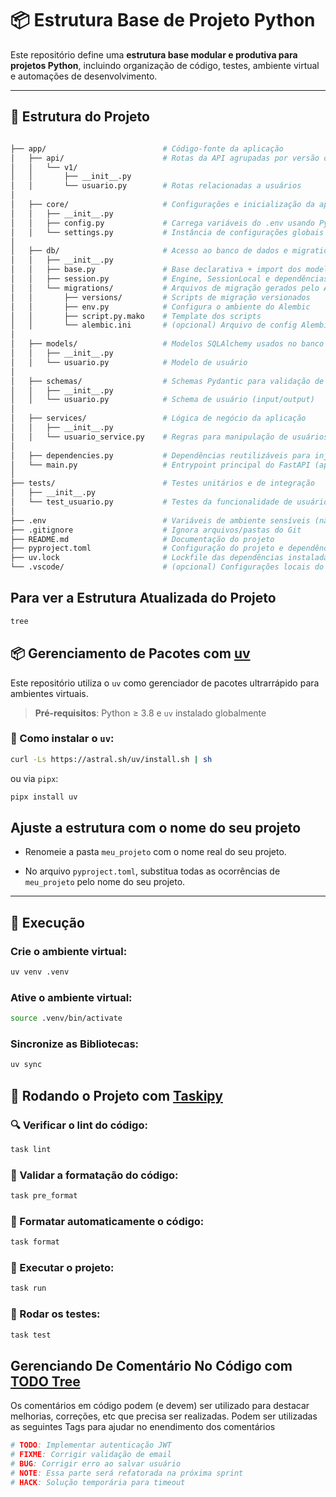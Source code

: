 # 📦 Estrutura Base de Projeto Python

Este repositório define uma **estrutura base modular e produtiva para projetos Python**, incluindo organização de código, testes, ambiente virtual e automações de desenvolvimento.

---

## 📁 Estrutura do Projeto

```bash

├── app/                          # Código-fonte da aplicação
│   ├── api/                      # Rotas da API agrupadas por versão ou domínio
│   │   └── v1/
│   │       ├── __init__.py
│   │       └── usuario.py        # Rotas relacionadas a usuários
│
│   ├── core/                     # Configurações e inicialização da aplicação
│   │   ├── __init__.py
│   │   ├── config.py             # Carrega variáveis do .env usando Pydantic
│   │   └── settings.py           # Instância de configurações globais
│
│   ├── db/                       # Acesso ao banco de dados e migrations
│   │   ├── __init__.py
│   │   ├── base.py               # Base declarativa + import dos modelos
│   │   ├── session.py            # Engine, SessionLocal e dependências
│   │   └── migrations/           # Arquivos de migração gerados pelo Alembic
│   │       ├── versions/         # Scripts de migração versionados
│   │       ├── env.py            # Configura o ambiente do Alembic
│   │       ├── script.py.mako    # Template dos scripts
│   │       └── alembic.ini       # (opcional) Arquivo de config Alembic
│
│   ├── models/                   # Modelos SQLAlchemy usados no banco
│   │   ├── __init__.py
│   │   └── usuario.py            # Modelo de usuário
│
│   ├── schemas/                  # Schemas Pydantic para validação de entrada/saída
│   │   ├── __init__.py
│   │   └── usuario.py            # Schema de usuário (input/output)
│
│   ├── services/                 # Lógica de negócio da aplicação
│   │   ├── __init__.py
│   │   └── usuario_service.py    # Regras para manipulação de usuários
│
│   ├── dependencies.py           # Dependências reutilizáveis para injeção
│   └── main.py                   # Entrypoint principal do FastAPI (app)
│
├── tests/                        # Testes unitários e de integração
│   ├── __init__.py
│   └── test_usuario.py           # Testes da funcionalidade de usuário
│
├── .env                          # Variáveis de ambiente sensíveis (não deve ser versionado)
├── .gitignore                    # Ignora arquivos/pastas do Git
├── README.md                     # Documentação do projeto
├── pyproject.toml                # Configuração do projeto e dependências (uv/poetry)
├── uv.lock                       # Lockfile das dependências instaladas
└── .vscode/                      # (opcional) Configurações locais do VS Code


```

## Para ver a Estrutura Atualizada do Projeto

```bash
tree
```

## 📦 Gerenciamento de Pacotes com [uv](https://github.com/astral-sh/uv)

Este repositório utiliza o `uv` como gerenciador de pacotes ultrarrápido para ambientes virtuais.

> **Pré-requisitos**: Python ≥ 3.8 e `uv` instalado globalmente

### 🔧 Como instalar o `uv`:

```bash
curl -Ls https://astral.sh/uv/install.sh | sh
```

ou via `pipx`:

```bash
pipx install uv
```

## Ajuste a estrutura com o nome do seu projeto

- Renomeie a pasta `meu_projeto` com o nome real do seu projeto.

- No arquivo `pyproject.toml`, substitua todas as ocorrências de `meu_projeto` pelo nome do seu projeto.

---

## 🚀 Execução

### Crie o ambiente virtual:

```bash
uv venv .venv
```

### Ative o ambiente virtual:

```bash
source .venv/bin/activate
```

### Sincronize as Bibliotecas:

```bash
uv sync
```

## 🤖 Rodando o Projeto com [Taskipy](https://pypi.org/project/taskipy/1.0.0/)

### 🔍 Verificar o lint do código:

```bash
task lint
```

### 🔎 Validar a formatação do código:

```bash
task pre_format
```

### 🧼 Formatar automaticamente o código:

```bash
task format
```

### 🚀 Executar o projeto:

```bash
task run
```

### 🧪 Rodar os testes:

```bash
task test
```

## Gerenciando De Comentário No Código com [TODO Tree](https://marketplace.visualstudio.com/items?itemName=Gruntfuggly.todo-tree)

Os comentários em código podem (e devem) ser utilizado para destacar melhorias, correções, etc que precisa ser realizadas. Podem ser utilizadas as seguintes Tags para ajudar no enendimento dos comentários

```python
# TODO: Implementar autenticação JWT
# FIXME: Corrigir validação de email
# BUG: Corrigir erro ao salvar usuário
# NOTE: Essa parte será refatorada na próxima sprint
# HACK: Solução temporária para timeout
```
